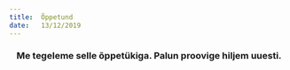 ```yaml
---
title:  Õppetund
date:   13/12/2019
---
```


### <center>Me tegeleme selle õppetükiga. Palun proovige hiljem uuesti.</center>